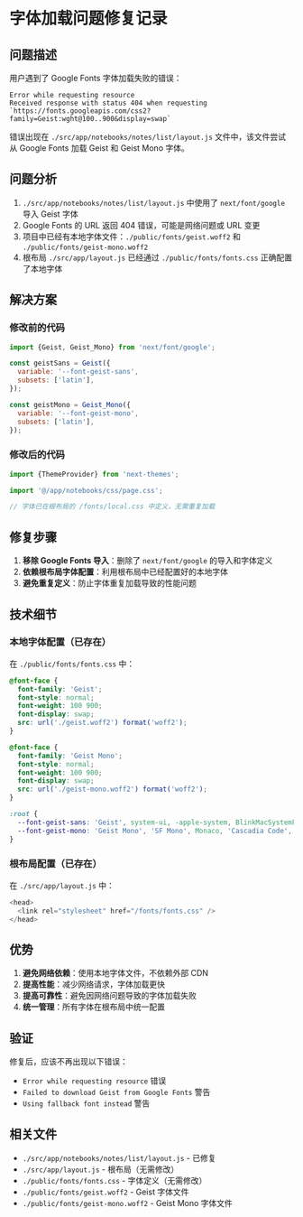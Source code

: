 # 字体加载问题修复记录

## 问题描述

用户遇到了 Google Fonts 字体加载失败的错误：

```
Error while requesting resource 
Received response with status 404 when requesting `https://fonts.googleapis.com/css2?family=Geist:wght@100..900&display=swap`
```

错误出现在 `./src/app/notebooks/notes/list/layout.js` 文件中，该文件尝试从 Google Fonts 加载 Geist 和 Geist Mono 字体。

## 问题分析

1. `./src/app/notebooks/notes/list/layout.js` 中使用了 `next/font/google` 导入 Geist 字体
2. Google Fonts 的 URL 返回 404 错误，可能是网络问题或 URL 变更
3. 项目中已经有本地字体文件：`./public/fonts/geist.woff2` 和 `./public/fonts/geist-mono.woff2`
4. 根布局 `./src/app/layout.js` 已经通过 `./public/fonts/fonts.css` 正确配置了本地字体

## 解决方案

### 修改前的代码

```javascript
import {Geist, Geist_Mono} from 'next/font/google';

const geistSans = Geist({
  variable: '--font-geist-sans',
  subsets: ['latin'],
});

const geistMono = Geist_Mono({
  variable: '--font-geist-mono',
  subsets: ['latin'],
});
```

### 修改后的代码

```javascript
import {ThemeProvider} from 'next-themes';

import '@/app/notebooks/css/page.css';

// 字体已在根布局的 /fonts/local.css 中定义，无需重复加载
```

## 修复步骤

1. **移除 Google Fonts 导入**：删除了 `next/font/google` 的导入和字体定义
2. **依赖根布局字体配置**：利用根布局中已经配置好的本地字体
3. **避免重复定义**：防止字体重复加载导致的性能问题

## 技术细节

### 本地字体配置（已存在）

在 `./public/fonts/fonts.css` 中：

```css
@font-face {
  font-family: 'Geist';
  font-style: normal;
  font-weight: 100 900;
  font-display: swap;
  src: url('./geist.woff2') format('woff2');
}

@font-face {
  font-family: 'Geist Mono';
  font-style: normal;
  font-weight: 100 900;
  font-display: swap;
  src: url('./geist-mono.woff2') format('woff2');
}

:root {
  --font-geist-sans: 'Geist', system-ui, -apple-system, BlinkMacSystemFont, 'Segoe UI', Roboto, 'Helvetica Neue', Arial, sans-serif;
  --font-geist-mono: 'Geist Mono', 'SF Mono', Monaco, 'Cascadia Code', 'Roboto Mono', Consolas, 'Courier New', monospace;
}
```

### 根布局配置（已存在）

在 `./src/app/layout.js` 中：

```javascript
<head>
  <link rel="stylesheet" href="/fonts/fonts.css" />
</head>
```

## 优势

1. **避免网络依赖**：使用本地字体文件，不依赖外部 CDN
2. **提高性能**：减少网络请求，字体加载更快
3. **提高可靠性**：避免因网络问题导致的字体加载失败
4. **统一管理**：所有字体在根布局中统一配置

## 验证

修复后，应该不再出现以下错误：
- `Error while requesting resource` 错误
- `Failed to download Geist from Google Fonts` 警告
- `Using fallback font instead` 警告

## 相关文件

- `./src/app/notebooks/notes/list/layout.js` - 已修复
- `./src/app/layout.js` - 根布局（无需修改）
- `./public/fonts/fonts.css` - 字体定义（无需修改）
- `./public/fonts/geist.woff2` - Geist 字体文件
- `./public/fonts/geist-mono.woff2` - Geist Mono 字体文件